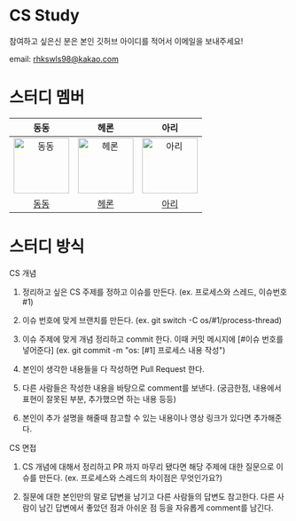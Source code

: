# CS Study

참여하고 싶은신 분은 본인 깃허브 아이디를 적어서 이메일을 보내주세요!

email: rhkswls98@kakao.com

# 스터디 멤버

| 동동 | 헤론 | 아리  |
| :-----: | :-----: | :-----:  |
| <img src="https://avatars.githubusercontent.com/u/49313910?v=4" width=100px alt="동동"/>  | <img src="https://avatars.githubusercontent.com/u/49395754?v=4" width=100px alt="헤론"/>  | <img src="https://avatars.githubusercontent.com/u/78026977?v=4" width=100px alt="아리"/>  |
| [동동](https://github.com/HanKwanJin) | [헤론](https://github.com/Heron-Woong)  | [아리](https://github.com/zer0silver) |

# 스터디 방식

CS 개념
1. 정리하고 싶은 CS 주제를 정하고 이슈를 만든다.
(ex. 프로세스와 스레드, 이슈번호 #1)

2. 이슈 번호에 맞게 브랜치를 만든다. 
(ex. git switch -C os/#1/process-thread)

3. 이슈 주제에 맞게 개념 정리하고 commit 한다. 이때 커밋 메시지에 [#이슈 번호를 넣어준다] 
(ex. git commit -m "os: [#1] 프로세스 내용 작성")

4. 본인이 생각한 내용들을 다 작성하면 Pull Request 한다.

5. 다른 사람들은 작성한 내용을 바탕으로 comment를 보낸다. (궁금한점, 내용에서 표현이 잘못된 부분, 추가했으면 하는 내용 등등)

6. 본인이 추가 설명을 해줄때 참고할 수 있는 내용이나 영상 링크가 있다면 추가해준다.

CS 면접
1. CS 개념에 대해서 정리하고 PR 까지 마무리 됐다면 해당 주제에 대한 질문으로 이슈를 만든다. 
(ex. 프로세스와 스레드의 차이점은 무엇인가요?)

2. 질문에 대한 본인만의 말로 답변을 남기고 다른 사람들의 답변도 참고한다. 다른 사람이 남긴 답변에서 좋았던 점과 아쉬운 점 등을 자유롭게 comment를 남긴다.
